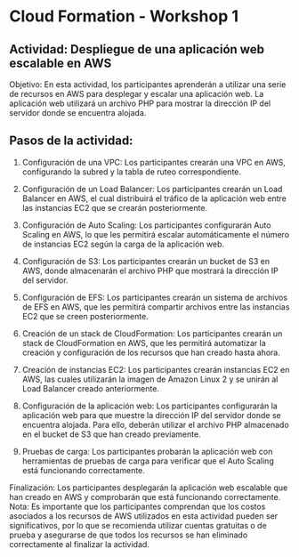 # Cloud Formation - Workshop 1

## Actividad: Despliegue de una aplicación web escalable en AWS

Objetivo: 
En esta actividad, los participantes aprenderán a utilizar una serie de recursos en AWS para desplegar 
y escalar una aplicación web. La aplicación web utilizará un archivo PHP para mostrar la dirección IP 
del servidor donde se encuentra alojada.

## Pasos de la actividad:

1) Configuración de una VPC: Los participantes crearán una VPC en AWS, configurando la subred y la tabla de ruteo correspondiente.

2) Configuración de un Load Balancer: Los participantes crearán un Load Balancer en AWS, el cual distribuirá el tráfico de la aplicación web entre las instancias EC2 que se crearán posteriormente.

3) Configuración de Auto Scaling: Los participantes configurarán Auto Scaling en AWS, lo que les permitirá escalar automáticamente el número de instancias EC2 según la carga de la aplicación web.

4) Configuración de S3: Los participantes crearán un bucket de S3 en AWS, donde almacenarán el archivo PHP que mostrará la dirección IP del servidor.

5) Configuración de EFS: Los participantes crearán un sistema de archivos de EFS en AWS, que les permitirá compartir archivos entre las instancias EC2 que se creen posteriormente.

6) Creación de un stack de CloudFormation: Los participantes crearán un stack de CloudFormation en AWS, que les permitirá automatizar la creación y configuración de los recursos que han creado hasta ahora.

7) Creación de instancias EC2: Los participantes crearán instancias EC2 en AWS, las cuales utilizarán la imagen de Amazon Linux 2 y se unirán al Load Balancer creado anteriormente.

8) Configuración de la aplicación web: Los participantes configurarán la aplicación web para que muestre la dirección IP del servidor donde se encuentra alojada. Para ello, deberán utilizar el archivo PHP almacenado en el bucket de S3 que han creado previamente.

9) Pruebas de carga: Los participantes probarán la aplicación web con herramientas de pruebas de carga para verificar que el Auto Scaling está funcionando correctamente.

Finalización: Los participantes desplegarán la aplicación web escalable que han creado en AWS y comprobarán que está funcionando correctamente.
Nota: Es importante que los participantes comprendan que los costos asociados a los recursos de AWS utilizados en esta actividad pueden ser significativos, por lo que se recomienda utilizar cuentas gratuitas o de prueba y asegurarse de que todos los recursos se han eliminado correctamente al finalizar la actividad.
